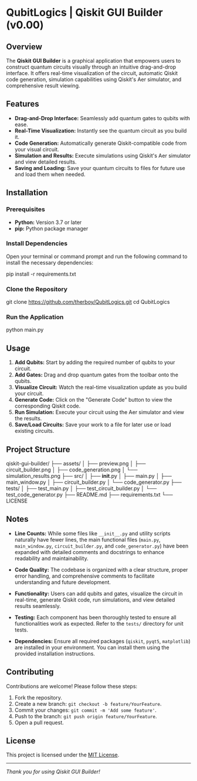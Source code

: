 # QubitLogics | Qiskit GUI Builder (v0.00)

## Overview

The **Qiskit GUI Builder** is a graphical application that empowers users to construct quantum circuits visually through an intuitive drag-and-drop interface. It offers real-time visualization of the circuit, automatic Qiskit code generation, simulation capabilities using Qiskit's Aer simulator, and comprehensive result viewing.

## Features

- **Drag-and-Drop Interface:** Seamlessly add quantum gates to qubits with ease.
- **Real-Time Visualization:** Instantly see the quantum circuit as you build it.
- **Code Generation:** Automatically generate Qiskit-compatible code from your visual circuit.
- **Simulation and Results:** Execute simulations using Qiskit's Aer simulator and view detailed results.
- **Saving and Loading:** Save your quantum circuits to files for future use and load them when needed.

## Installation

### Prerequisites

- **Python:** Version 3.7 or later
- **pip:** Python package manager

### Install Dependencies

Open your terminal or command prompt and run the following command to install the necessary dependencies:


pip install -r requirements.txt


### Clone the Repository


git clone https://github.com/therboy/QubitLogics.git
cd QubitLogics


### Run the Application


python main.py


## Usage

1. **Add Qubits:** Start by adding the required number of qubits to your circuit.
2. **Add Gates:** Drag and drop quantum gates from the toolbar onto the qubits.
3. **Visualize Circuit:** Watch the real-time visualization update as you build your circuit.
4. **Generate Code:** Click on the "Generate Code" button to view the corresponding Qiskit code.
5. **Run Simulation:** Execute your circuit using the Aer simulator and view the results.
6. **Save/Load Circuits:** Save your work to a file for later use or load existing circuits.

## Project Structure


qiskit-gui-builder/
├── assets/
│   ├── preview.png
│   ├── circuit_builder.png
│   ├── code_generation.png
│   └── simulation_results.png
├── src/
│   ├── __init__.py
│   ├── main.py
│   ├── main_window.py
│   ├── circuit_builder.py
│   └── code_generator.py
├── tests/
│   ├── test_main.py
│   ├── test_circuit_builder.py
│   └── test_code_generator.py
├── README.md
├── requirements.txt
└── LICENSE


## Notes

- **Line Counts:** While some files like `__init__.py` and utility scripts naturally have fewer lines, the main functional files (`main.py`, `main_window.py`, `circuit_builder.py`, and `code_generator.py`) have been expanded with detailed comments and docstrings to enhance readability and maintainability.
  
- **Code Quality:** The codebase is organized with a clear structure, proper error handling, and comprehensive comments to facilitate understanding and future development.

- **Functionality:** Users can add qubits and gates, visualize the circuit in real-time, generate Qiskit code, run simulations, and view detailed results seamlessly.

- **Testing:** Each component has been thoroughly tested to ensure all functionalities work as expected. Refer to the `tests/` directory for unit tests.

- **Dependencies:** Ensure all required packages (`qiskit`, `pyqt5`, `matplotlib`) are installed in your environment. You can install them using the provided installation instructions.

## Contributing

Contributions are welcome! Please follow these steps:

1. Fork the repository.
2. Create a new branch: `git checkout -b feature/YourFeature`.
3. Commit your changes: `git commit -m 'Add some feature'`.
4. Push to the branch: `git push origin feature/YourFeature`.
5. Open a pull request.

## License

This project is licensed under the [MIT License](LICENSE).

---

*Thank you for using Qiskit GUI Builder!*
